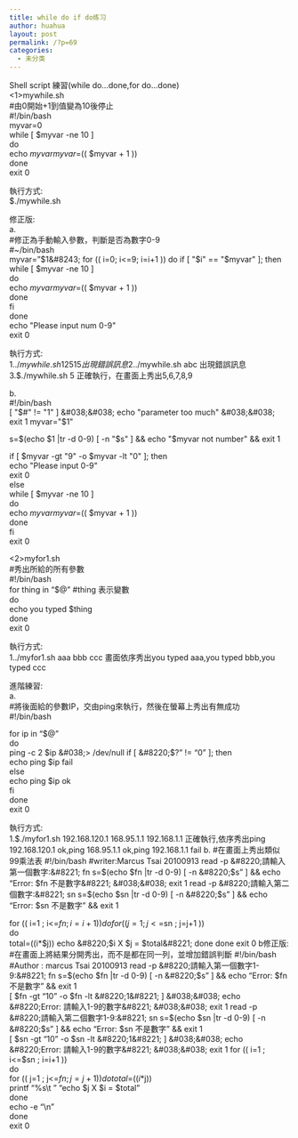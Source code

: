 ```yaml
---
title: while do if do练习
author: huahua
layout: post
permalink: /?p=69
categories:
  - 未分类
---
```

Shell script 練習(while do&#8230;done,for do&#8230;done)  
<1>mywhile.sh  
#由0開始+1到值變為10後停止  
#!/bin/bash  
myvar=0  
while [ $myvar -ne 10 ]  
do  
echo $myvar  
myvar=$(( $myvar + 1 ))  
done  
exit 0

執行方式:  
$./mywhile.sh 

修正版:  
a.  
#修正為手動輸入參數，判斷是否為數字0-9  
#~/bin/bash  
myvar=&#8221;$1&#8243;  
for (( i=0; i<=9; i=i+1 ))  
do  
if [ "$i" == "$myvar" ]; then  
while [ $myvar -ne 10 ]  
do  
echo $myvar  
myvar=$(( $myvar + 1 ))  
done  
fi  
done  
echo "Please input num 0-9"  
exit 0

執行方式:  
1.$./mywhile.sh 12515 出現錯誤訊息  
2.$./mywhile.sh abc 出現錯誤訊息  
3.$./mywhile.sh 5 正確執行，在畫面上秀出5,6,7,8,9 

b.  
#!/bin/bash  
[ "$#" != "1" ] &#038;&#038; echo "parameter too much" &#038;&#038; exit 1  
myvar="$1"

s=$(echo $1 |tr -d 0-9)  
[ -n "$s" ] &#038;&#038; echo "$myvar not number" &#038;&#038; exit 1

if [ $myvar -gt "9" -o $myvar -lt "0" ]; then  
echo "Please input 0-9"  
exit 0  
else  
while [ $myvar -ne 10 ]  
do  
echo $myvar  
myvar=$(( $myvar + 1 ))  
done  
fi  
exit 0

<2>myfor1.sh  
#秀出所給的所有參數  
#!/bin/bash  
for thing in &#8220;$@&#8221; #thing 表示變數  
do  
echo you typed $thing  
done  
exit 0

執行方式:  
1../myfor1.sh aaa bbb ccc 畫面依序秀出you typed aaa,you typed bbb,you typed ccc

進階練習:  
a.  
#將後面給的參數IP，交由ping來執行，然後在螢幕上秀出有無成功  
#!/bin/bash

for ip in &#8220;$@&#8221;  
do  
ping -c 2 $ip &#038;> /dev/null  
if [ &#8220;$?&#8221; != &#8220;0&#8221; ]; then  
echo ping $ip fail  
else  
echo ping $ip ok  
fi  
done  
exit 0

執行方式:  
1.$./myfor1.sh 192.168.120.1 168.95.1.1 192.168.1.1  
正確執行,依序秀出ping 192.168.120.1 ok,ping 168.95.1.1 ok,ping 192.168.1.1 fail  
b.  
#在畫面上秀出類似99乘法表  
#!/bin/bash  
#writer:Marcus Tsai 20100913  
read -p &#8220;請輸入第一個數字:&#8221; fn  
s=$(echo $fn |tr -d 0-9)  
[ -n &#8220;$s&#8221; ] &#038;&#038; echo &#8220;Error: $fn 不是數字&#8221; &#038;&#038; exit 1  
read -p &#8220;請輸入第二個數字:&#8221; sn  
s=$(echo $sn |tr -d 0-9)  
[ -n &#8220;$s&#8221; ] &#038;&#038; echo &#8220;Error: $sn 不是數字&#8221; &#038;&#038; exit 1

for (( i=1 ; i<=$fn ; i=i+1 ))  
do  
for (( j=1 ; j<=$sn ; j=j+1 ))  
do  
total=$(($i*$j))  
echo &#8220;$i X $j = $total&#8221;  
done  
done  
exit 0  
b修正版:  
#在畫面上將結果分開秀出，而不是都在同一列，並增加錯誤判斷  
#!/bin/bash  
#Author : marcus Tsai 20100913  
read -p &#8220;請輸入第一個數字1-9:&#8221; fn  
s=$(echo $fn |tr -d 0-9)  
[ -n &#8220;$s&#8221; ] &#038;&#038; echo &#8220;Error: $fn 不是數字&#8221; &#038;&#038; exit 1  
[ $fn -gt &#8220;10&#8221; -o $fn -lt &#8220;1&#8221; ] &#038;&#038; echo &#8220;Error: 請輸入1-9的數字&#8221; &#038;&#038; exit 1  
read -p &#8220;請輸入第二個數字1-9:&#8221; sn  
s=$(echo $sn |tr -d 0-9)  
[ -n &#8220;$s&#8221; ] &#038;&#038; echo &#8220;Error: $sn 不是數字&#8221; &#038;&#038; exit 1  
[ $sn -gt &#8220;10&#8221; -o $sn -lt &#8220;1&#8221; ] &#038;&#038; echo &#8220;Error: 請輸入1-9的數字&#8221; &#038;&#038; exit 1  
for (( i=1 ; i<=$sn ; i=i+1 ))  
do  
for (( j=1 ; j<=$fn ; j=j+1 ))  
do  
total=$(($i*$j))  
printf &#8220;%s\t &#8221; &#8220;echo $j X $i = $total&#8221;  
done  
echo -e &#8220;\n&#8221;  
done  
exit 0